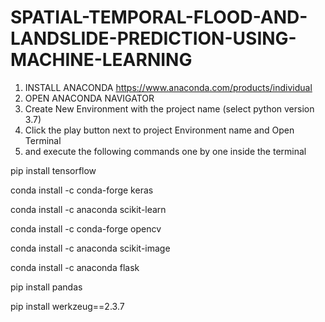 # SPATIAL-TEMPORAL-FLOOD-AND-LANDSLIDE-PREDICTION-USING-MACHINE-LEARNING

1. INSTALL ANACONDA
https://www.anaconda.com/products/individual
2. OPEN ANACONDA NAVIGATOR
3. Create New Environment with the project name (select python version 3.7)
4. Click the play button next to project Environment name and Open Terminal
5. and execute the following commands one by one inside the terminal

pip install tensorflow

conda install -c conda-forge keras

conda install -c anaconda scikit-learn

conda install -c conda-forge opencv

conda install -c anaconda scikit-image

conda install -c anaconda flask

pip install pandas

pip install werkzeug==2.3.7
